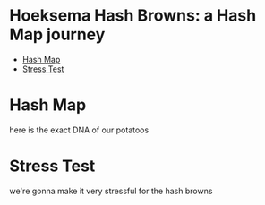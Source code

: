 # Hoeksema Hash Browns: a Hash Map journey

- [Hash Map](#hash-map)
- [Stress Test](#stress-test)

# Hash Map
here is the exact DNA of our potatoos

# Stress Test
we're gonna make it very stressful for the hash browns
